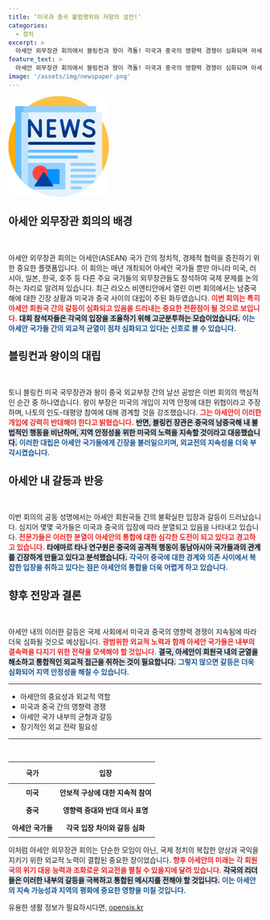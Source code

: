 ```yaml
---
title: ‘미국과 중국 불법행위와 저항의 설전!’
categories:
  - 정치
excerpt: >
  아세안 외무장관 회의에서 블링컨과 왕이 격돌! 미국과 중국의 영향력 경쟁이 심화되며 아세안 내부 균열이 드러나고 있다. 전문가들은 갈등이 심화되고 있음을 경고하며 불안한 동남아 정세를 점검한다. 클릭해 자세한 내용을 알아보세요!
feature_text: >
  아세안 외무장관 회의에서 블링컨과 왕이 격돌! 미국과 중국의 영향력 경쟁이 심화되며 아세안 내부 균열이 드러나고 있다. 전문가들은 갈등이 심화되고 있음을 경고하며 불안한 동남아 정세를 점검한다. 클릭해 자세한 내용을 알아보세요!
image: '/assets/img/newspaper.png'
---
```


<p><img src="/assets/img/newspaper.png" alt="kimp 속보" /></p>

<h2 data-ke-size="size26">아세안 외무장관 회의의 배경</h2>

<p data-ke-size="size16">&nbsp;</p>

<p data-ke-size="size16">아세안 외무장관 회의는 아세안(ASEAN) 국가 간의 정치적, 경제적 협력을 증진하기 위한 중요한 플랫폼입니다. 이 회의는 매년 개최되어 아세안 국가들 뿐만 아니라 미국, 러시아, 일본, 한국, 호주 등 다른 주요 국가들의 외무장관들도 참석하여 국제 문제를 논의하는 자리로 알려져 있습니다. 최근 라오스 비엔티안에서 열린 이번 회의에서는 남중국해에 대한 긴장 상황과 미국과 중국 사이의 대립이 주된 화두였습니다. <b><span style="color: #ee2323;">이번 회의는 특히 아세안 회원국 간의 갈등이 심화되고 있음을 드러내는 중요한 전환점이 될 것으로 보입니다.</span></b> <b><span style="background-color: #21538527;">대회 참석자들은 각국의 입장을 조율하기 위해 고군분투하는 모습이었습니다.</span></b> <b><span style="color: #1a5490;">이는 아세안 국가들 간의 외교적 균열이 점차 심화되고 있다는 신호로 볼 수 있습니다.</span></b></p>

<h2 data-ke-size="size26">블링컨과 왕이의 대립</h2>

<p data-ke-size="size16">&nbsp;</p>

<p data-ke-size="size16">토니 블링컨 미국 국무장관과 왕이 중국 외교부장 간의 날선 공방은 이번 회의의 핵심적인 순간 중 하나였습니다. 왕이 부장은 미국의 개입이 지역 안정에 대한 위협이라고 주장하며, 나토의 인도-태평양 참여에 대해 경계할 것을 강조했습니다. <b><span style="color: #ee2323;">그는 아세안이 이러한 개입에 강력히 반대해야 한다고 밝혔습니다.</span></b> <b><span style="background-color: #21538527;">반면, 블링컨 장관은 중국의 남중국해 내 불법적인 행동을 비난하며, 지역 안정성을 위한 미국의 노력을 지속할 것이라고 대응했습니다.</span></b> <b><span style="color: #1a5490;">이러한 대립은 아세안 국가들에게 긴장을 불러일으키며, 외교전의 지속성을 더욱 부각시켰습니다.</span></b></p>

<h2 data-ke-size="size26">아세안 내 갈등과 반응</h2>

<p data-ke-size="size16">&nbsp;</p>

<p data-ke-size="size16">이번 회의의 공동 성명에서는 아세안 회원국들 간의 불확실한 입장과 갈등이 드러났습니다. 심지어 몇몇 국가들은 미국과 중국의 입장에 따라 분열되고 있음을 나타내고 있습니다. <b><span style="color: #ee2323;">전문가들은 이러한 분열이 아세안의 통합에 대한 심각한 도전이 되고 있다고 경고하고 있습니다.</span></b> <b><span style="background-color: #21538527;">타에마르 타나 연구원은 중국의 공격적 행동이 동남아시아 국가들과의 관계를 긴장하게 만들고 있다고 분석했습니다.</span></b> <b><span style="color: #1a5490;">각국이 중국에 대한 경계와 의존 사이에서 복잡한 입장을 취하고 있다는 점은 아세안의 통합을 더욱 어렵게 하고 있습니다.</span></b></p>

<h2 data-ke-size="size26">향후 전망과 결론</h2>

<p data-ke-size="size16">&nbsp;</p>

<p data-ke-size="size16">아세안 내의 이러한 갈등은 국제 사회에서 미국과 중국의 영향력 경쟁이 지속됨에 따라 더욱 심화될 것으로 예상됩니다. <b><span style="color: #ee2323;">광범위한 외교적 노력과 함께 아세안 국가들은 내부의 결속력을 다지기 위한 전략을 모색해야 할 것입니다.</span></b> <b><span style="background-color: #21538527;">결국, 아세안이 회원국 내의 균열을 해소하고 통합적인 외교적 접근을 취하는 것이 필요합니다.</span></b> <b><span style="color: #1a5490;">그렇지 않으면 갈등은 더욱 심화되어 지역 안정성을 해칠 수 있습니다.</span></b></p>

<hr>

<ul>
    <li>아세안의 중요성과 외교적 역할</li>
    <li>미국과 중국 간의 영향력 경쟁</li>
    <li>아세안 국가 내부의 균형과 갈등</li>
    <li>장기적인 외교 전략 필요성</li>
</ul>

<hr>

<p data-ke-size="size16">&nbsp;</p>

<table style="width: 100%; border-collapse: collapse;">
    <thead>
        <tr>
            <th style="text-align: center; height: 35px;">국가</th>
            <th style="text-align: center; height: 35px;">입장</th>
        </tr>
    </thead>
    <tbody>
        <tr>
            <td style="text-align: center; height: 30px;"><b>미국</b></td>
            <td style="text-align: center; height: 30px;"><b>안보적 구상에 대한 지속적 참여</b></td>
        </tr>
        <tr>
            <td style="text-align: center; height: 30px;"><b>중국</b></td>
            <td style="text-align: center; height: 30px;"><b>영향력 증대와 반대 의사 표명</b></td>
        </tr>
        <tr>
            <td style="text-align: center; height: 30px;"><b>아세안 국가들</b></td>
            <td style="text-align: center; height: 30px;"><b>각국 입장 차이와 갈등 심화</b></td>
        </tr>
    </tbody>
</table>

<p data-ke-size="size16"></p>

<p data-ke-size="size16">이처럼 아세안 외무장관 회의는 단순한 모임이 아닌, 국제 정치의 복잡한 양상과 국익을 지키기 위한 외교적 노력이 결합된 중요한 장이었습니다. <b><span style="color: #ee2323;">향후 아세안의 미래는 각 회원국의 위기 대응 능력과 조화로운 외교전을 펼칠 수 있을지에 달려 있습니다.</span></b> <b><span style="background-color: #21538527;">각국의 리더들은 이러한 내부의 갈등을 극복하고 통합된 메시지를 전해야 할 것입니다.</span></b> <b><span style="color: #1a5490;">이는 아세안의 지속 가능성과 지역의 평화에 중요한 영향을 미칠 것입니다.</span></b></p>
유용한 생활 정보가 필요하시다면, <a href="https://opensis.kr" rel="dofollow">opensis.kr</a>


